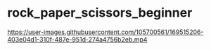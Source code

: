 # rock_paper_scissors_beginner






https://user-images.githubusercontent.com/105700561/169515206-403e04d1-310f-487e-951d-274a4756b2eb.mp4


